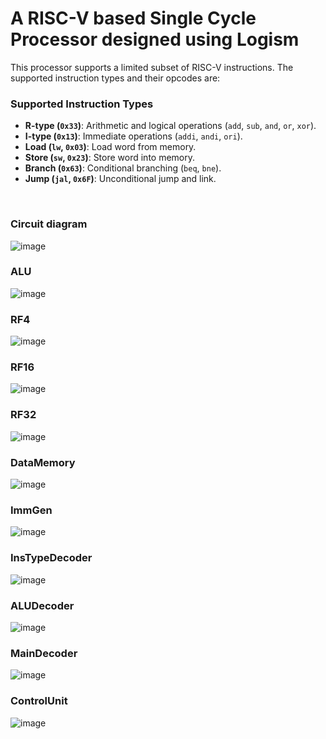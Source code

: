 # A RISC-V based Single Cycle Processor designed using Logism

This processor supports a limited subset of RISC-V instructions. The supported instruction types and their opcodes are:  
### Supported Instruction Types  
- **R-type (`0x33`)**: Arithmetic and logical operations (`add`, `sub`, `and`, `or`, `xor`).  
- **I-type (`0x13`)**: Immediate operations (`addi`, `andi`, `ori`).  
- **Load (`lw`, `0x03`)**: Load word from memory.  
- **Store (`sw`, `0x23`)**: Store word into memory.  
- **Branch (`0x63`)**: Conditional branching (`beq`, `bne`).  
- **Jump (`jal`, `0x6F`)**: Unconditional jump and link.

<br>  

### Circuit diagram
![image](https://github.com/user-attachments/assets/ae8e790c-fb8a-4b1f-8605-0f150c0be12f)
<br>

### ALU
![image](https://github.com/user-attachments/assets/6761db8e-08c3-42c4-8435-69053601dae7)
<br>

### RF4
![image](https://github.com/user-attachments/assets/f12a85ea-3ebd-4626-be3f-90b4c5119db3)
<br>

### RF16 
![image](https://github.com/user-attachments/assets/528258ac-eb6a-4a2f-afea-adeb0dd429a5)
<br>

### RF32
![image](https://github.com/user-attachments/assets/4c9078ba-528d-4cf4-bc00-6794550d269b)
<br>

### DataMemory
![image](https://github.com/user-attachments/assets/1eeafbb1-a109-436c-8c28-0d65c42be123)
<br>

### ImmGen
![image](https://github.com/user-attachments/assets/44f1f985-4d53-4a1b-b471-628634d10f64)
<br>

### InsTypeDecoder
![image](https://github.com/user-attachments/assets/e1e708ab-8706-4546-b14a-e412fcf3257f)
<br>

### ALUDecoder
![image](https://github.com/user-attachments/assets/f4d4a729-6c74-4bab-9d5c-55850736620a)
<br>

### MainDecoder
![image](https://github.com/user-attachments/assets/c1a2b6e6-bc86-4114-9a9b-ca373d1bd4d0)
<br>

### ControlUnit
![image](https://github.com/user-attachments/assets/8f49b57b-755f-4bfe-a17c-c620836fed35)
<br>
